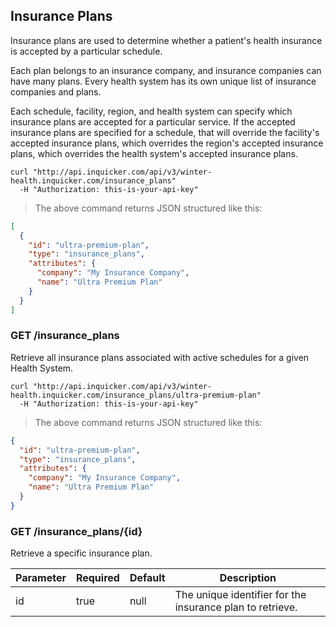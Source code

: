 ## Insurance Plans

Insurance plans are used to determine whether a patient's health insurance is accepted by a particular schedule.

Each plan belongs to an insurance company, and insurance companies can have many plans. Every health system has its own unique list of insurance companies and plans.

Each schedule, facility, region, and health system can specify which insurance plans are accepted for a particular service. If the accepted insurance plans are specified for a schedule, that will override the facility's accepted insurance plans, which overrides the region's accepted insurance plans, which overrides the health system's accepted insurance plans.

```shell
curl "http://api.inquicker.com/api/v3/winter-health.inquicker.com/insurance_plans"
  -H "Authorization: this-is-your-api-key"
```

> The above command returns JSON structured like this:

```json
[
  {
    "id": "ultra-premium-plan",
    "type": "insurance_plans",
    "attributes": {
      "company": "My Insurance Company",
      "name": "Ultra Premium Plan"
    }
  }
]
```

### GET /insurance_plans

Retrieve all insurance plans associated with active schedules for a given Health System.

```shell
curl "http://api.inquicker.com/api/v3/winter-health.inquicker.com/insurance_plans/ultra-premium-plan"
  -H "Authorization: this-is-your-api-key"
```

> The above command returns JSON structured like this:

```json
{
  "id": "ultra-premium-plan",
  "type": "insurance_plans",
  "attributes": {
    "company": "My Insurance Company",
    "name": "Ultra Premium Plan"
  }
}
```

### GET /insurance_plans/{id}

Retrieve a specific insurance plan.

Parameter | Required | Default | Description
--------- | -------- | ------- | -----------
id | true | null | The unique identifier for the insurance plan to retrieve.
